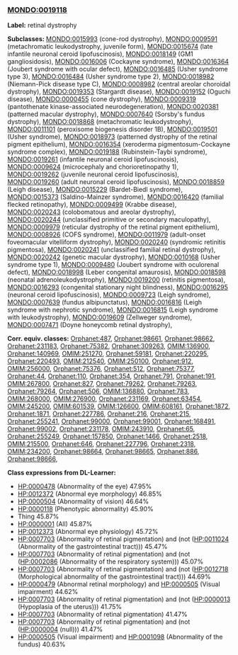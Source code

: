 
### [MONDO:0019118](http://purl.obolibrary.org/obo/MONDO_0019118)
**Label:** retinal dystrophy

**Subclasses:** [MONDO:0015993](http://purl.obolibrary.org/obo/MONDO_0015993) (cone-rod dystrophy), [MONDO:0009591](http://purl.obolibrary.org/obo/MONDO_0009591) (metachromatic leukodystrophy, juvenile form), [MONDO:0015674](http://purl.obolibrary.org/obo/MONDO_0015674) (late infantile neuronal ceroid lipofuscinosis), [MONDO:0018149](http://purl.obolibrary.org/obo/MONDO_0018149) (GM1 gangliosidosis), [MONDO:0016006](http://purl.obolibrary.org/obo/MONDO_0016006) (Cockayne syndrome), [MONDO:0016364](http://purl.obolibrary.org/obo/MONDO_0016364) (Joubert syndrome with ocular defect), [MONDO:0016485](http://purl.obolibrary.org/obo/MONDO_0016485) (Usher syndrome type 3), [MONDO:0016484](http://purl.obolibrary.org/obo/MONDO_0016484) (Usher syndrome type 2), [MONDO:0018982](http://purl.obolibrary.org/obo/MONDO_0018982) (Niemann-Pick disease type C), [MONDO:0008982](http://purl.obolibrary.org/obo/MONDO_0008982) (central areolar choroidal dystrophy), [MONDO:0019353](http://purl.obolibrary.org/obo/MONDO_0019353) (Stargardt disease), [MONDO:0019152](http://purl.obolibrary.org/obo/MONDO_0019152) (Oguchi disease), [MONDO:0000455](http://purl.obolibrary.org/obo/MONDO_0000455) (cone dystrophy), [MONDO:0009319](http://purl.obolibrary.org/obo/MONDO_0009319) (pantothenate kinase-associated neurodegeneration), [MONDO:0020381](http://purl.obolibrary.org/obo/MONDO_0020381) (patterned macular dystrophy), [MONDO:0007640](http://purl.obolibrary.org/obo/MONDO_0007640) (Sorsby's fundus dystrophy), [MONDO:0018868](http://purl.obolibrary.org/obo/MONDO_0018868) (metachromatic leukodystrophy), [MONDO:0011101](http://purl.obolibrary.org/obo/MONDO_0011101) (peroxisome biogenesis disorder 1B), [MONDO:0019501](http://purl.obolibrary.org/obo/MONDO_0019501) (Usher syndrome), [MONDO:0018973](http://purl.obolibrary.org/obo/MONDO_0018973) (patterned dystrophy of the retinal pigment epithelium), [MONDO:0016354](http://purl.obolibrary.org/obo/MONDO_0016354) (xeroderma pigmentosum-Cockayne syndrome complex), [MONDO:0019188](http://purl.obolibrary.org/obo/MONDO_0019188) (Rubinstein-Taybi syndrome), [MONDO:0019261](http://purl.obolibrary.org/obo/MONDO_0019261) (infantile neuronal ceroid lipofuscinosis), [MONDO:0009624](http://purl.obolibrary.org/obo/MONDO_0009624) (microcephaly and chorioretinopathy 1), [MONDO:0019262](http://purl.obolibrary.org/obo/MONDO_0019262) (juvenile neuronal ceroid lipofuscinosis), [MONDO:0019260](http://purl.obolibrary.org/obo/MONDO_0019260) (adult neuronal ceroid lipofuscinosis), [MONDO:0018859](http://purl.obolibrary.org/obo/MONDO_0018859) (Leigh disease), [MONDO:0015229](http://purl.obolibrary.org/obo/MONDO_0015229) (Bardet-Biedl syndrome), [MONDO:0015373](http://purl.obolibrary.org/obo/MONDO_0015373) (Saldino-Mainzer syndrome), [MONDO:0016420](http://purl.obolibrary.org/obo/MONDO_0016420) (familial flecked retinopathy), [MONDO:0009499](http://purl.obolibrary.org/obo/MONDO_0009499) (Krabbe disease), [MONDO:0020243](http://purl.obolibrary.org/obo/MONDO_0020243) (colobomatous and areolar dystrophy), [MONDO:0020244](http://purl.obolibrary.org/obo/MONDO_0020244) (unclassified primitive or secondary maculopathy), [MONDO:0009979](http://purl.obolibrary.org/obo/MONDO_0009979) (reticular dystrophy of the retinal pigment epithelium), [MONDO:0008926](http://purl.obolibrary.org/obo/MONDO_0008926) (COFS syndrome), [MONDO:0011979](http://purl.obolibrary.org/obo/MONDO_0011979) (adult-onset foveomacular vitelliform dystrophy), [MONDO:0020240](http://purl.obolibrary.org/obo/MONDO_0020240) (syndromic retinitis pigmentosa), [MONDO:0020241](http://purl.obolibrary.org/obo/MONDO_0020241) (unclassified familial retinal dystrophy), [MONDO:0020242](http://purl.obolibrary.org/obo/MONDO_0020242) (genetic macular dystrophy), [MONDO:0010168](http://purl.obolibrary.org/obo/MONDO_0010168) (Usher syndrome type 1), [MONDO:0009480](http://purl.obolibrary.org/obo/MONDO_0009480) (Joubert syndrome with oculorenal defect), [MONDO:0018998](http://purl.obolibrary.org/obo/MONDO_0018998) (Leber congenital amaurosis), [MONDO:0018598](http://purl.obolibrary.org/obo/MONDO_0018598) (neonatal adrenoleukodystrophy), [MONDO:0019200](http://purl.obolibrary.org/obo/MONDO_0019200) (retinitis pigmentosa), [MONDO:0016293](http://purl.obolibrary.org/obo/MONDO_0016293) (congenital stationary night blindness), [MONDO:0016295](http://purl.obolibrary.org/obo/MONDO_0016295) (neuronal ceroid lipofuscinosis), [MONDO:0009723](http://purl.obolibrary.org/obo/MONDO_0009723) (Leigh syndrome), [MONDO:0007639](http://purl.obolibrary.org/obo/MONDO_0007639) (fundus albipunctatus), [MONDO:0016816](http://purl.obolibrary.org/obo/MONDO_0016816) (Leigh syndrome with nephrotic syndrome), [MONDO:0016815](http://purl.obolibrary.org/obo/MONDO_0016815) (Leigh syndrome with leukodystrophy), [MONDO:0019609](http://purl.obolibrary.org/obo/MONDO_0019609) (Zellweger syndrome), [MONDO:0007471](http://purl.obolibrary.org/obo/MONDO_0007471) (Doyne honeycomb retinal dystrophy), 

**Corr. equiv. classes:** [Orphanet:487](http://www.orpha.net/ORDO/Orphanet_487), [Orphanet:98661](http://www.orpha.net/ORDO/Orphanet_98661), [Orphanet:98662](http://www.orpha.net/ORDO/Orphanet_98662), [Orphanet:231183](http://www.orpha.net/ORDO/Orphanet_231183), [Orphanet:75382](http://www.orpha.net/ORDO/Orphanet_75382), [Orphanet:309263](http://www.orpha.net/ORDO/Orphanet_309263), [OMIM:136900](http://purl.obolibrary.org/obo/OMIM_136900), [Orphanet:140969](http://www.orpha.net/ORDO/Orphanet_140969), [OMIM:251270](http://purl.obolibrary.org/obo/OMIM_251270), [Orphanet:59181](http://www.orpha.net/ORDO/Orphanet_59181), [Orphanet:220295](http://www.orpha.net/ORDO/Orphanet_220295), [Orphanet:220493](http://www.orpha.net/ORDO/Orphanet_220493), [OMIM:212540](http://purl.obolibrary.org/obo/OMIM_212540), [OMIM:250100](http://purl.obolibrary.org/obo/OMIM_250100), [Orphanet:912](http://www.orpha.net/ORDO/Orphanet_912), [OMIM:256000](http://purl.obolibrary.org/obo/OMIM_256000), [Orphanet:75376](http://www.orpha.net/ORDO/Orphanet_75376), [Orphanet:512](http://www.orpha.net/ORDO/Orphanet_512), [Orphanet:75377](http://www.orpha.net/ORDO/Orphanet_75377), [Orphanet:44](http://www.orpha.net/ORDO/Orphanet_44), [Orphanet:110](http://www.orpha.net/ORDO/Orphanet_110), [Orphanet:354](http://www.orpha.net/ORDO/Orphanet_354), [Orphanet:791](http://www.orpha.net/ORDO/Orphanet_791), [Orphanet:191](http://www.orpha.net/ORDO/Orphanet_191), [OMIM:267800](http://purl.obolibrary.org/obo/OMIM_267800), [Orphanet:827](http://www.orpha.net/ORDO/Orphanet_827), [Orphanet:79262](http://www.orpha.net/ORDO/Orphanet_79262), [Orphanet:79263](http://www.orpha.net/ORDO/Orphanet_79263), [Orphanet:79264](http://www.orpha.net/ORDO/Orphanet_79264), [Orphanet:506](http://www.orpha.net/ORDO/Orphanet_506), [OMIM:136880](http://purl.obolibrary.org/obo/OMIM_136880), [Orphanet:783](http://www.orpha.net/ORDO/Orphanet_783), [OMIM:268000](http://purl.obolibrary.org/obo/OMIM_268000), [OMIM:276900](http://purl.obolibrary.org/obo/OMIM_276900), [Orphanet:231169](http://www.orpha.net/ORDO/Orphanet_231169), [Orphanet:63454](http://www.orpha.net/ORDO/Orphanet_63454), [OMIM:245200](http://purl.obolibrary.org/obo/OMIM_245200), [OMIM:601539](http://purl.obolibrary.org/obo/OMIM_601539), [OMIM:126600](http://purl.obolibrary.org/obo/OMIM_126600), [OMIM:608161](http://purl.obolibrary.org/obo/OMIM_608161), [Orphanet:1872](http://www.orpha.net/ORDO/Orphanet_1872), [Orphanet:1871](http://www.orpha.net/ORDO/Orphanet_1871), [Orphanet:227786](http://www.orpha.net/ORDO/Orphanet_227786), [Orphanet:216](http://www.orpha.net/ORDO/Orphanet_216), [Orphanet:215](http://www.orpha.net/ORDO/Orphanet_215), [Orphanet:255241](http://www.orpha.net/ORDO/Orphanet_255241), [Orphanet:99000](http://www.orpha.net/ORDO/Orphanet_99000), [Orphanet:99001](http://www.orpha.net/ORDO/Orphanet_99001), [Orphanet:168491](http://www.orpha.net/ORDO/Orphanet_168491), [Orphanet:99002](http://www.orpha.net/ORDO/Orphanet_99002), [Orphanet:231178](http://www.orpha.net/ORDO/Orphanet_231178), [OMIM:243910](http://purl.obolibrary.org/obo/OMIM_243910), [Orphanet:65](http://www.orpha.net/ORDO/Orphanet_65), [Orphanet:255249](http://www.orpha.net/ORDO/Orphanet_255249), [Orphanet:157850](http://www.orpha.net/ORDO/Orphanet_157850), [Orphanet:1466](http://www.orpha.net/ORDO/Orphanet_1466), [Orphanet:2518](http://www.orpha.net/ORDO/Orphanet_2518), [OMIM:215500](http://purl.obolibrary.org/obo/OMIM_215500), [Orphanet:646](http://www.orpha.net/ORDO/Orphanet_646), [Orphanet:227796](http://www.orpha.net/ORDO/Orphanet_227796), [Orphanet:2318](http://www.orpha.net/ORDO/Orphanet_2318), [OMIM:234200](http://purl.obolibrary.org/obo/OMIM_234200), [Orphanet:98664](http://www.orpha.net/ORDO/Orphanet_98664), [Orphanet:98665](http://www.orpha.net/ORDO/Orphanet_98665), [Orphanet:886](http://www.orpha.net/ORDO/Orphanet_886), [Orphanet:98666](http://www.orpha.net/ORDO/Orphanet_98666), 

**Class expressions from DL-Learner:**

- [HP:0000478](http://purl.obolibrary.org/obo/HP_0000478) (Abnormality of the eye) 47.95%
- [HP:0012372](http://purl.obolibrary.org/obo/HP_0012372) (Abnormal eye morphology) 46.85%
- [HP:0000504](http://purl.obolibrary.org/obo/HP_0000504) (Abnormality of vision) 46.64%
- [HP:0000118](http://purl.obolibrary.org/obo/HP_0000118) (Phenotypic abnormality) 45.90%
- Thing 45.87%
- [HP:0000001](http://purl.obolibrary.org/obo/HP_0000001) (All) 45.87%
- [HP:0012373](http://purl.obolibrary.org/obo/HP_0012373) (Abnormal eye physiology) 45.72%
- [HP:0007703](http://purl.obolibrary.org/obo/HP_0007703) (Abnormality of retinal pigmentation) and (not ([HP:0011024](http://purl.obolibrary.org/obo/HP_0011024) (Abnormality of the gastrointestinal tract))) 45.47%
- [HP:0007703](http://purl.obolibrary.org/obo/HP_0007703) (Abnormality of retinal pigmentation) and (not ([HP:0002086](http://purl.obolibrary.org/obo/HP_0002086) (Abnormality of the respiratory system))) 45.07%
- [HP:0007703](http://purl.obolibrary.org/obo/HP_0007703) (Abnormality of retinal pigmentation) and (not ([HP:0012718](http://purl.obolibrary.org/obo/HP_0012718) (Morphological abnormality of the gastrointestinal tract))) 44.69%
- [HP:0000479](http://purl.obolibrary.org/obo/HP_0000479) (Abnormal retinal morphology) and [HP:0000505](http://purl.obolibrary.org/obo/HP_0000505) (Visual impairment) 44.62%
- [HP:0007703](http://purl.obolibrary.org/obo/HP_0007703) (Abnormality of retinal pigmentation) and (not ([HP:0000013](http://purl.obolibrary.org/obo/HP_0000013) (Hypoplasia of the uterus))) 41.75%
- [HP:0007703](http://purl.obolibrary.org/obo/HP_0007703) (Abnormality of retinal pigmentation) 41.47%
- [HP:0007703](http://purl.obolibrary.org/obo/HP_0007703) (Abnormality of retinal pigmentation) and (not ([HP:0000004](http://purl.obolibrary.org/obo/HP_0000004) (null))) 41.47%
- [HP:0000505](http://purl.obolibrary.org/obo/HP_0000505) (Visual impairment) and [HP:0001098](http://purl.obolibrary.org/obo/HP_0001098) (Abnormality of the fundus) 40.63%


